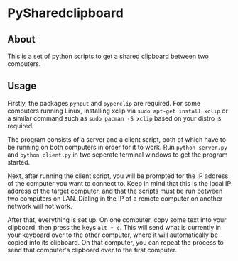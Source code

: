 # PySharedclipboard


## About


This is a set of python scripts to get a shared clipboard between two computers. 


## Usage


Firstly, the packages `pynput` and `pyperclip` are required. For some computers running Linux, installing xclip via `sudo apt-get install xclip` or a similar command such as `sudo pacman -S xclip` based on your distro is required. 


The program consists of a server and a client script, both of which have to be running on both computers in order for it to work. Run `python server.py` and `python client.py` in two seperate terminal windows to get the program started. 


Next, after running the client script, you will be prompted for the IP address of the computer you want to connect to. Keep in mind that this is the local IP address of the target computer, and that the scripts must be run between two computers on LAN. Dialing in the IP of a remote computer on another network will not work.


After that, everything is set up. On one computer, copy some text into your clipboard, then press the keys `alt + c`. This will send what is currently in your keyboard over to the other computer, where it will automatically be copied into its clipboard. On that computer, you can repeat the process to send that computer's clipboard over to the first computer.


